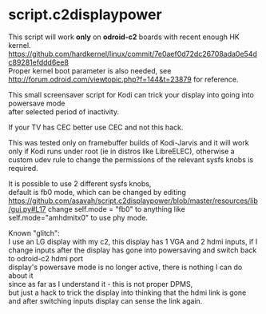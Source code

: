 # script.c2displaypower

This script will work **only** on **odroid-c2** boards with recent enough HK kernel.  
https://github.com/hardkernel/linux/commit/7e0aef0d72dc26708ada0e54dc89281efddd6ee8  
Proper kernel boot parameter is also needed, see http://forum.odroid.com/viewtopic.php?f=144&t=23879 for reference.

This small screensaver script for Kodi can trick your display into going into powersave mode  
after selected period of inactivity.

If your TV has CEC better use CEC and not this hack.

This was tested only on framebuffer builds of Kodi-Jarvis and it will work only
if Kodi runs under root (ie in distros like LibreELEC),
otherwise a custom udev rule to change the permissions of the relevant sysfs knobs is required.

It is possible to use 2 different sysfs knobs,  
default is fb0 mode, which can be changed by editing  
https://github.com/asavah/script.c2displaypower/blob/master/resources/lib/gui.py#L17
change self.mode = "fb0" to anything like self.mode="amhdmitx0" to use phy mode.

Known "glitch":  
I use an LG display with my c2, this display has 1 VGA and 2 hdmi inputs,
if I change inputs after the display has gone into powersaving and switch back to odroid-c2 hdmi port  
display's powersave mode is no longer active, there is nothing I can do about it  
since as far as I understand it - this is not proper DPMS,  
but just a hack to trick the display into thinking that the hdmi link is gone  
and after switching inputs display can sense the link again.
